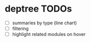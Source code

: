 deptree TODOs
=======

- [ ] summaries by type (line chart)
- [ ] filtering
- [ ] highlight related modules on hover
